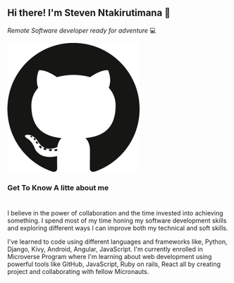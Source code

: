 <!--
**sntakirutimana72/sntakirutimana72** is a ✨ _special_ ✨ repository because its `README.md` (this file) appears on your GitHub profile.

Here are some ideas to get you started:

- 🔭 I’m currently working on ...
- 🌱 I’m currently learning ...
- 👯 I’m looking to collaborate on ...
- 🤔 I’m looking for help with ...
- 💬 Ask me about ...
- 📫 How to reach me: ...
- 😄 Pronouns: ...
- ⚡ Fun fact: ...
-->

## Hi there! I'm Steven Ntakirutimana 🤗

_Remote Software developer ready for adventure_ 💻

[![GiHub Visit](./git.png)](../../../)


### Get To Know A litte about me
#

I believe in the power of collaboration and the time invested into achieving something. 
I spend most of my time honing my software development skills and exploring different ways 
I can improve both my technical and soft skills.

I've learned to code using different languages and frameworks like, Python, Django, Kivy, Android, 
Angular, JavaScript. I'm currently enrolled in Microverse Program where I'm learning about web development 
using powerful tools like GitHub, JavaScript, Ruby on rails, React all by creating project and 
collaborating with fellow Micronauts.
